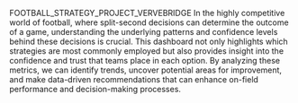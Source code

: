 FOOTBALL_STRATEGY_PROJECT_VERVEBRIDGE
In the highly competitive world of football, where split-second decisions can determine the outcome of a game, understanding the underlying patterns and confidence levels behind these decisions is crucial.
This dashboard not only highlights which strategies are most commonly employed but also provides insight into the confidence and trust that teams place in each option. By analyzing these metrics, we can identify 
trends, uncover potential areas for improvement, and make data-driven recommendations that can enhance on-field performance and decision-making processes.
